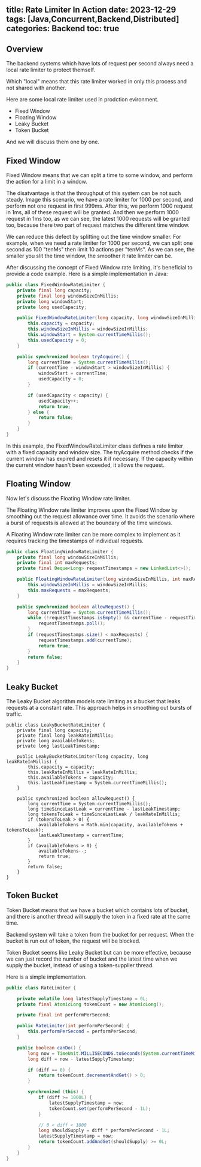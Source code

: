 title: Rate Limiter In Action
date: 2023-12-29
tags: [Java,Concurrent,Backend,Distributed]
categories: Backend
toc: true
---

## Overview

The backend systems which have lots of request per second always need a local rate limiter to protect themself.

Which "local" means that this rate limiter worked in only this process and not shared with another.

Here are some local rate limiter used in prodction evironment.

- Fixed Window
- Floating Window
- Leaky Bucket
- Token Bucket

And we will discuss them one by one.

## Fixed Window

Fixed Window means that we can split a time to some window, and perform the action for a limit in a window.

The disatvantage is that the throughput of this system can be not such steady.
Image this scenario, we have a rate limiter for 1000 per second, and perform not one request in first 999ms.
After this, we perform 1000 request in 1ms, all of these request will be granted.
And then we perform 1000 request in 1ms too, as we can see, the latest 1000 requests will be granted too, because there two part of request matches the different time window.

We can reduce this defect by splitting out the time window smaller.
For example, when we need a rate limiter for 1000 per second, we can split one second as 100 "tenMs" then limit 10 actions per "tenMs".
As we can see, the smaller you slit the time window, the smoother it rate limiter can be.

After discussing the concept of Fixed Window rate limiting, it's beneficial to provide a code example. Here is a simple implementation in Java:

```java
public class FixedWindowRateLimiter {
    private final long capacity;
    private final long windowSizeInMillis;
    private long windowStart;
    private long usedCapacity;

    public FixedWindowRateLimiter(long capacity, long windowSizeInMillis) {
        this.capacity = capacity;
        this.windowSizeInMillis = windowSizeInMillis;
        this.windowStart = System.currentTimeMillis();
        this.usedCapacity = 0;
    }

    public synchronized boolean tryAcquire() {
        long currentTime = System.currentTimeMillis();
        if (currentTime - windowStart > windowSizeInMillis) {
            windowStart = currentTime;
            usedCapacity = 0;
        }

        if (usedCapacity < capacity) {
            usedCapacity++;
            return true;
        } else {
            return false;
        }
    }
}
```

In this example, the FixedWindowRateLimiter class defines a rate limiter with a fixed capacity and window size. The tryAcquire method checks if the current window has expired and resets it if necessary. If the capacity within the current window hasn't been exceeded, it allows the request.

## Floating Window

Now let's discuss the Floating Window rate limiter.

The Floating Window rate limiter improves upon the Fixed Window by smoothing out the request allowance over time. It avoids the scenario where a burst of requests is allowed at the boundary of the time windows.

A Floating Window rate limiter can be more complex to implement as it requires tracking the timestamps of individual requests.

```java
public class FloatingWindowRateLimiter {
    private final long windowSizeInMillis;
    private final int maxRequests;
    private final Deque<Long> requestTimestamps = new LinkedList<>();

    public FloatingWindowRateLimiter(long windowSizeInMillis, int maxRequests) {
        this.windowSizeInMillis = windowSizeInMillis;
        this.maxRequests = maxRequests;
    }

    public synchronized boolean allowRequest() {
        long currentTime = System.currentTimeMillis();
        while (!requestTimestamps.isEmpty() && currentTime - requestTimestamps.peek() > windowSizeInMillis) {
            requestTimestamps.poll();
        }
        if (requestTimestamps.size() < maxRequests) {
            requestTimestamps.add(currentTime);
            return true;
        }
        return false;
    }
}
```

## Leaky Bucket

The Leaky Bucket algorithm models rate limiting as a bucket that leaks requests at a constant rate. This approach helps in smoothing out bursts of traffic.

```
public class LeakyBucketRateLimiter {
    private final long capacity;
    private final long leakRateInMillis;
    private long availableTokens;
    private long lastLeakTimestamp;

    public LeakyBucketRateLimiter(long capacity, long leakRateInMillis) {
        this.capacity = capacity;
        this.leakRateInMillis = leakRateInMillis;
        this.availableTokens = capacity;
        this.lastLeakTimestamp = System.currentTimeMillis();
    }

    public synchronized boolean allowRequest() {
        long currentTime = System.currentTimeMillis();
        long timeSinceLastLeak = currentTime - lastLeakTimestamp;
        long tokensToLeak = timeSinceLastLeak / leakRateInMillis;
        if (tokensToLeak > 0) {
            availableTokens = Math.min(capacity, availableTokens + tokensToLeak);
            lastLeakTimestamp = currentTime;
        }
        if (availableTokens > 0) {
            availableTokens--;
            return true;
        }
        return false;
    }
}
```

## Token Bucket

Token Bucket means that we have a bucket which contains lots of bucket, and there is another thread will supply the token in a fixed rate at the same time.

Backend system will take a token from the bucket for per request. When the bucket is run out of token, the request will be blocked.

Token Bucket seems like Leaky Bucket but can be more effective, because we can just record the number of bucket and the latest time when we supply the bucket, instead of using a token-supplier thread.

Here is a simple implementation.

```java
public class RateLimiter {

    private volatile long latestSupplyTimestamp = 0L;
    private final AtomicLong tokenCount = new AtomicLong();

    private final int performPerSecond;

    public RateLimiter(int performPerSecond) {
        this.performPerSecond = performPerSecond;
    }

    public boolean canDo() {
        long now = TimeUnit.MILLISECONDS.toSeconds(System.currentTimeMillis());
        long diff = now - latestSupplyTimestamp;

        if (diff == 0) {
            return tokenCount.decrementAndGet() > 0;
        }

        synchronized (this) {
            if (diff >= 1000L) {
                latestSupplyTimestamp = now;
                tokenCount.set(performPerSecond - 1L);
            }

            // 0 < diff < 1000
            long shouldSupply = diff * performPerSecond - 1L;
            latestSupplyTimestamp = now;
            return tokenCount.addAndGet(shouldSupply) >= 0L;
        }
    }
}
```
